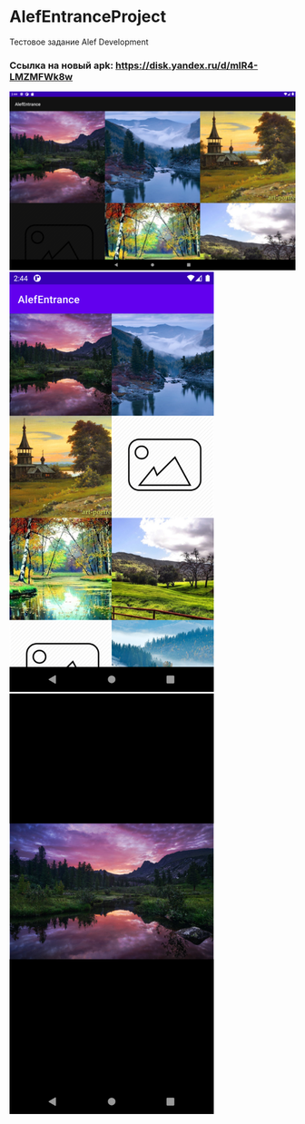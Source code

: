 # AlefEntranceProject
Тестовое задание Alef Development

### Ссылка на новый apk: https://disk.yandex.ru/d/mIR4-LMZMFWk8w

<img src="screenshots/tablet_landscape.png"> <img src="screenshots/phone_portrait.png" width="360">
<img src="screenshots/image_fullscreen.png" width="360">
